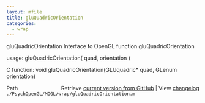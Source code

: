 ```yaml
---
layout: mfile
title: gluQuadricOrientation
categories:
  - wrap
---
```


gluQuadricOrientation  Interface to OpenGL function gluQuadricOrientation

usage:  gluQuadricOrientation\( quad, orientation \)

C function:  void gluQuadricOrientation\(GLUquadric\* quad, GLenum orientation\)


<div class="code_header" style="text-align:right;">
  <span style="float:left;">Path&nbsp;&nbsp;</span> <span class="counter">Retrieve <a href=
  "https://raw.github.com/Psychtoolbox-3/Psychtoolbox-3/beta/./PsychOpenGL/MOGL/wrap/gluQuadricOrientation.m">current version from GitHub</a> | View <a href=
  "https://github.com/Psychtoolbox-3/Psychtoolbox-3/commits/beta/./PsychOpenGL/MOGL/wrap/gluQuadricOrientation.m">changelog</a></span>
</div>
<div class="code">
  <code>./PsychOpenGL/MOGL/wrap/gluQuadricOrientation.m</code>
</div>

